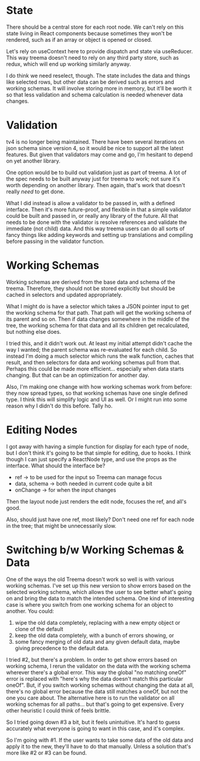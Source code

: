 # State
There should be a central store for each root node. We can't rely on this state living in React components because sometimes they won't be rendered, such as if an array or object is opened or closed.

Let's rely on useContext here to provide dispatch and state via useReducer. This way treema doesn't need to rely on any third party store, such as redux, which will end up working similarly anyway.

I do think we need reselect, though. The state includes the data and things like selected rows, but other data can be derived such as errors and working schemas. It will involve storing more in memory, but it'll be worth it so that less validation and schema calculation is needed whenever data changes.

# Validation
tv4 is no longer being maintained. There have been several iterations on json schema since version 4, so it would be nice to support all the latest features. But given that validators may come and go, I'm hesitant to depend on yet another library.

One option would be to build out validation just as part of treema. A lot of the spec needs to be built anyway just for treema to work; not sure it's worth depending on another library. Then again, that's work that doesn't really *need* to get done.

What I did instead is allow a validator to be passed in, with a defined interface. Then it's more future-proof, and flexible in that a simple validator could be built and passed in, or really any library of the future. All that needs to be done with the validator is resolve references and validate the immediate (not child) data. And this way treema users can do all sorts of fancy things like adding keywords and setting up translations and compiling before passing in the validator function.

# Working Schemas
Working schemas are derived from the base data and schema of the treema. Therefore, they should not be stored explicitly but should be cached in selectors and updated appropriately.

What I might do is have a selector which takes a JSON pointer input to get the working schema for that path. That path will get the working schema of its parent and so on. Then if data changes somewhere in the middle of the tree, the working schema for that data and all its children get recalculated, but nothing else does.

I tried this, and it didn't work out. At least my initial attempt didn't cache the way I wanted; the parent schema was re-evaluated for each child. So instead I'm doing a much selector which runs the walk function, caches that result, and then selectors for data and working schemas pull from that. Perhaps this could be made more efficient... especially when data starts changing. But that can be an optimization for another day.

Also, I'm making one change with how working schemas work from before: they now spread types, so that working schemas have one single defined type. I think this will simplify logic and UI as well. Or I might run into some reason why I didn't do this before. Tally ho.

# Editing Nodes
I got away with having a simple function for display for each type of node, but I don't think it's going to be that simple for editing, due to hooks. I think though I can just specify a ReactNode type, and use the props as the interface. What should the interface be?

* ref -> to be used for the input so Treema can manage focus
* data, schema -> both needed in current code quite a bit
* onChange -> for when the input changes

Then the layout node just renders the edit node, focuses the ref, and all's good.

Also, should just have one ref, most likely? Don't need one ref for each node in the tree; that might be unnecessarily slow.

# Switching b/w Working Schemas & Data
One of the ways the old Treema doesn't work so well is with various working schemas. I've set up this new version to show errors based on the selected working schema, which allows the user to see better what's going on and bring the data to match the intended schema. One kind of interesting case is where you switch from one working schema for an object to another. You could:

1. wipe the old data completely, replacing with a new empty object or clone of the default
2. keep the old data completely, with a bunch of errors showing, or
3. some fancy merging of old data and any given default data, maybe giving precedence to the default data.

I tried #2, but there's a problem. In order to get show errors based on working schema, I rerun the validator on the data with the working schema wherever there's a global error. This way the global "no matching oneOf" error is replaced with "here's why the data doesn't match this particular oneOf". But, if you switch working schemas without changing the data at all, there's no global error because the data still matches a oneOf, but not the one you care about. The alternative here is to run the validator on all working schemas for all paths... but that's going to get expensive. Every other heuristic I could think of feels brittle.

So I tried going down #3 a bit, but it feels unintuitive. It's hard to guess accurately what everyone is going to want in this case, and it's complex.

So I'm going with #1. If the user wants to take some data of the old data and apply it to the new, they'll have to do that manually. Unless a solution that's more like #2 or #3 can be found.